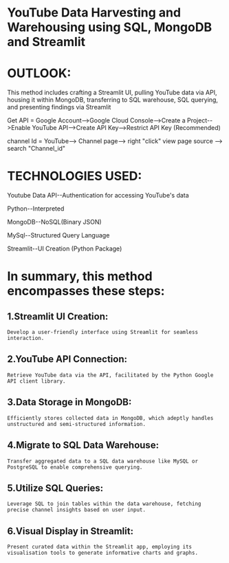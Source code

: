 # YouTube Data Harvesting and Warehousing using SQL, MongoDB and Streamlit

# OUTLOOK:
This method includes crafting a Streamlit UI, pulling YouTube data via API, housing it within MongoDB, transferring to SQL warehouse, SQL querying, and presenting findings via Streamlit


Get API = Google Account-->Google Cloud Console-->Create a Project-->Enable YouTube API-->Create API Key-->Restrict API Key (Recommended)

channel Id = YouTube--> Channel page--> right "click" view page source --> search "Channel_id" 

# TECHNOLOGIES USED:

Youtube Data API--Authentication for accessing YouTube's data

Python--Interpreted

MongoDB--NoSQL(Binary JSON)

MySql--Structured Query Language

Streamlit--UI Creation (Python Package)

# In summary, this method encompasses these steps:
## 1.Streamlit UI Creation:
    
    Develop a user-friendly interface using Streamlit for seamless interaction.

## 2.YouTube API Connection:
    
    Retrieve YouTube data via the API, facilitated by the Python Google API client library.

## 3.Data Storage in MongoDB:
    
    Efficiently stores collected data in MongoDB, which adeptly handles unstructured and semi-structured information.

## 4.Migrate to SQL Data Warehouse:
    
    Transfer aggregated data to a SQL data warehouse like MySQL or PostgreSQL to enable comprehensive querying.

## 5.Utilize SQL Queries:
    
    Leverage SQL to join tables within the data warehouse, fetching precise channel insights based on user input.

## 6.Visual Display in Streamlit:
    Present curated data within the Streamlit app, employing its visualisation tools to generate informative charts and graphs.

